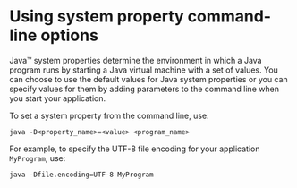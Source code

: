 <!--
* Copyright (c) 2017, 2024 IBM Corp. and others
*
* This program and the accompanying materials are made
* available under the terms of the Eclipse Public License 2.0
* which accompanies this distribution and is available at
* https://www.eclipse.org/legal/epl-2.0/ or the Apache
* License, Version 2.0 which accompanies this distribution and
* is available at https://www.apache.org/licenses/LICENSE-2.0.
*
* This Source Code may also be made available under the
* following Secondary Licenses when the conditions for such
* availability set forth in the Eclipse Public License, v. 2.0
* are satisfied: GNU General Public License, version 2 with
* the GNU Classpath Exception [1] and GNU General Public
* License, version 2 with the OpenJDK Assembly Exception [2].
*
* [1] https://www.gnu.org/software/classpath/license.html
* [2] https://openjdk.org/legal/assembly-exception.html
*
* SPDX-License-Identifier: EPL-2.0 OR Apache-2.0 OR GPL-2.0-only WITH Classpath-exception-2.0 OR GPL-2.0-only WITH OpenJDK-assembly-exception-1.0
-->

# Using system property command-line options

Java&trade; system properties determine the environment in which a Java program runs by starting a Java virtual machine with a set of values.
You can choose to use the default values for Java system properties or you can specify values for them by adding parameters to the command line when you start your application.

To set a system property from the command line, use:

```
java -D<property_name>=<value> <program_name>
```

For example, to specify the UTF-8 file encoding for your application `MyProgram`, use:

```
java -Dfile.encoding=UTF-8 MyProgram
```




<!-- ==== END OF TOPIC ==== x_jvm_commands.md ==== -->
